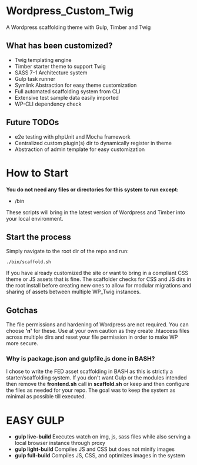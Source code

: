 # Wordpress_Custom_Twig
A Wordpress scaffolding theme with Gulp, Timber and Twig


## What has been customized?

 * Twig templating engine
 * Timber starter theme to support Twig
 * SASS 7-1 Architecture system
 * Gulp task runner
 * Symlink Abstraction for easy theme customization
 * Full automated scaffolding system from CLI
 * Extensive test sample data easily imported
 * WP-CLI dependency check
 
## Future TODOs

 * e2e testing with phpUnit and Mocha framework
 * Centralized custom plugin(s) dir to dynamically register in theme
 * Abstraction of admin template for easy customization
 
 # How to Start
 
 __You do not need any files or directories for this system to run except:__
  
  * /bin

These scripts will bring in the latest version of Wordpress and Timber into your local environment.

## Start the process

Simply navigate to the root dir of the repo and run:
```
./bin/scaffold.sh
```

If you have already customized the site or want to bring in a compliant CSS theme or JS assets that is fine. The scaffolder checks for CSS and JS dirs in the root install before creating new ones to allow for modular migrations and sharing of assets between multiple WP_Twig instances.

## Gotchas

The file permissions and hardening of Wordpress are not required. You can choose __'n'__ for these. Use at your own caution as they create .htaccess files across multiple dirs and reset your file permission in order to make WP more secure.

### Why is package.json and gulpfile.js done in BASH?

I chose to write the FED asset scaffolding in BASH as this is strictly a starter/scaffolding system. If you don't want Gulp or the modules intended then remove the __frontend.sh__ call in __scaffold.sh__ or keep and then configure the files as needed for your repo. The goal was to keep the system as minimal as possible till executed.

# EASY GULP 

 * __gulp live-build__ Executes watch on img, js, sass files while also serving a local browser instance through proxy
 * __gulp light-build__ Compiles JS and CSS but does not minify images
 * __gulp full-build__ Compiles JS, CSS, and optimizes images in the system